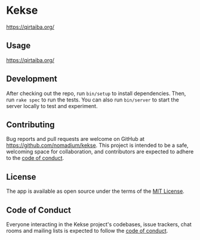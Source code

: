 # Kekse

https://qirtaiba.org/

## Usage

https://qirtaiba.org/

## Development

After checking out the repo, run `bin/setup` to install dependencies. Then, run `rake spec` to run the tests. You can also run `bin/server` to start the server locally to test and experiment.

## Contributing

Bug reports and pull requests are welcome on GitHub at https://github.com/nomadium/kekse. This project is intended to be a safe, welcoming space for collaboration, and contributors are expected to adhere to the [code of conduct](https://github.com/nomadium/kekse/blob/main/CODE_OF_CONDUCT.md).

## License

The app is available as open source under the terms of the [MIT License](https://opensource.org/licenses/MIT).

## Code of Conduct

Everyone interacting in the Kekse project's codebases, issue trackers, chat rooms and mailing lists is expected to follow the [code of conduct](https://github.com/nomadium/kekse/blob/main/CODE_OF_CONDUCT.md).
